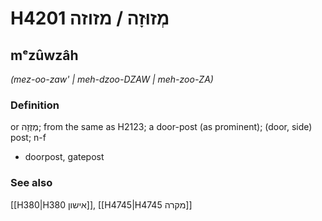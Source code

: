 # H4201 מְזוּזָה / מזוזה

## mᵉzûwzâh

_(mez-oo-zaw' | meh-dzoo-DZAW | meh-zoo-ZA)_

### Definition

or מְזֻזָה; from the same as H2123; a door-post (as prominent); (door, side) post; n-f

- doorpost, gatepost

### See also

[[H380|H380 אישון]], [[H4745|H4745 מקרה]]

